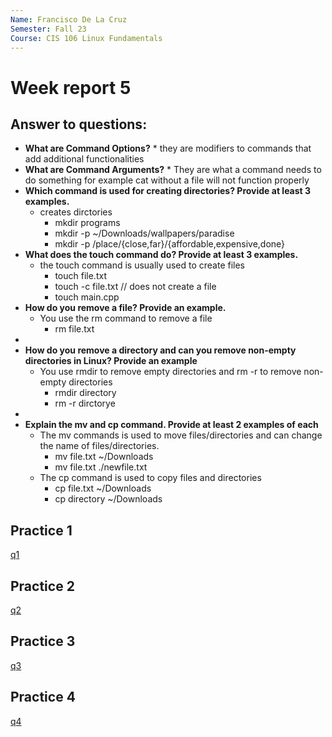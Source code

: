 ```yaml
---
Name: Francisco De La Cruz
Semester: Fall 23
Course: CIS 106 Linux Fundamentals
---
```


# Week report 5

## Answer to questions:
*    **What are Command Options?**
          * they are modifiers to commands that add additional functionalities
*    **What are Command Arguments?**
          * They are what a command needs to do something for example cat without a file will not function properly  
*    **Which command is used for creating directories? Provide at least 3 examples.** 
     * creates dirctories
          * mkdir programs
          * mkdir -p ~/Downloads/wallpapers/paradise
          * mkdir -p /place/{close,far}/{affordable,expensive,done}
*    **What does the touch command do? Provide at least 3 examples.**
     * the touch command is usually used to create files
       * touch file.txt
       * touch -c file.txt // does not create a file
       * touch main.cpp
*    **How do you remove a file? Provide an example.**
        * You use the rm command to remove a file
          * rm file.txt
*    
*    **How do you remove a directory and can you remove non-empty directories in Linux? Provide an example**
        * You use rmdir to remove empty directories and rm -r to remove non-empty directories
          * rmdir directory
          * rm -r dirctorye
*    
*    **Explain the mv and cp command. Provide at least 2 examples of each**
        *  The mv commands is used to move files/directories and can change the name of files/directories.
           *   mv file.txt ~/Downloads
           *   mv file.txt ./newfile.txt
        *  The cp command is used to copy files and directories
           *  cp file.txt ~/Downloads
           *  cp directory ~/Downloads

## Practice 1
[q1](wr5.q1.png)<br>

## Practice 2
[q2](wr5.q2.png)<br>

## Practice 3
[q3](wr5.q3.png)<br>

## Practice 4
[q4](wr5.q4.png)<br>
